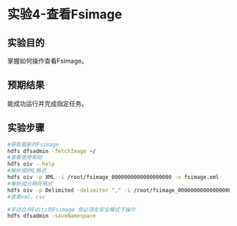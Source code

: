 # 实验4-查看Fsimage

## 实验目的

掌握如何操作查看Fsimage。

## 预期结果

能成功运行并完成指定任务。 

## 实验步骤

```bash
#获取最新的Fsimage
hdfs dfsadmin -fetchImage ~/
#查看使用帮助
hdfs oiv --help 
#解析成XML格式
hdfs oiv -p XML -i /root/fsimage_0000000000000000000 -o fsimage.xml
#解析成分隔符格式
hdfs oiv -p Delimited -delimiter "," -i /root/fsimage_0000000000000000000 -o /root/fsimage.csv
#查看xml、csv

#手动合并Edits到Fsimage 但必须在安全模式下操作
hdfs dfsadmin -saveNamespace
```

